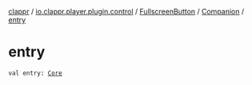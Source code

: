 [clappr](../../../index.md) / [io.clappr.player.plugin.control](../../index.md) / [FullscreenButton](../index.md) / [Companion](index.md) / [entry](./entry.md)

# entry

`val entry: `[`Core`](../../../io.clappr.player.plugin/-plugin-entry/-core/index.md)